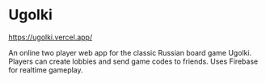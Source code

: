 # Ugolki

https://ugolki.vercel.app/

An online two player web app for the classic Russian board game Ugolki. Players can create lobbies and send game codes to friends. Uses Firebase for realtime gameplay.

